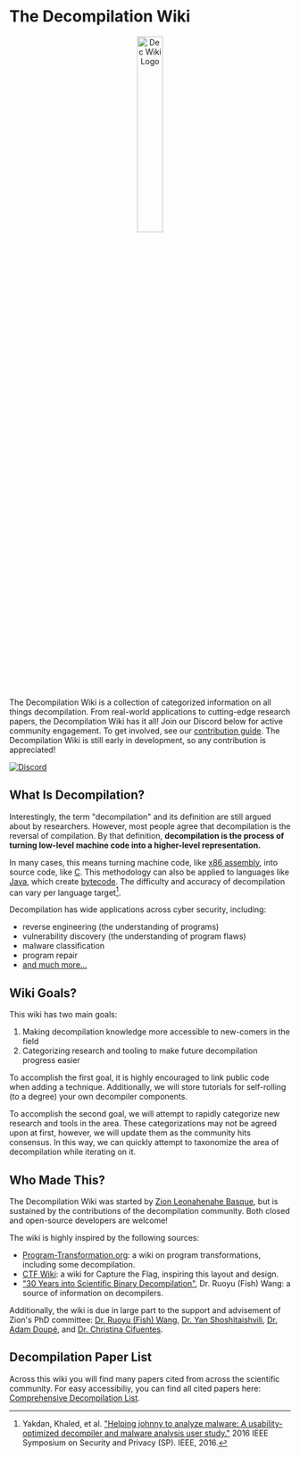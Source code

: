 # The Decompilation Wiki

<p align="center">
   <img src="/static/img/logo.png" style="width: 30%;" alt="Dec Wiki Logo"/>
</p>

The Decompilation Wiki is a collection of categorized information on all things decompilation.
From real-world applications to cutting-edge research papers, the Decompilation Wiki has it all! Join our Discord below for active community engagement. To get involved, see our [contribution guide](/contributing).
The Decompilation Wiki is still early in development, so any contribution is appreciated! 

[![Discord](https://dcbadge.vercel.app/api/server/eVySXH7ZQ8)](https://discord.gg/eVySXH7ZQ8)

## What Is Decompilation?
Interestingly, the term "decompilation" and its definition are still argued about by researchers.
However, most people agree that decompilation is the reversal of compilation. 
By that definition, **decompilation is the process of turning low-level machine code into a higher-level representation.**

In many cases, this means turning machine code, like [x86 assembly](https://en.wikipedia.org/wiki/X86_assembly_language), into source code, like [C](https://en.wikipedia.org/wiki/C_(programming_language)).
This methodology can also be applied to languages like [Java](https://en.wikipedia.org/wiki/Java_(programming_language)), which create [bytecode](https://en.wikipedia.org/wiki/Java_bytecode).
The difficulty and accuracy of decompilation can vary per language target[^1].

Decompilation has wide applications across cyber security, including:

- reverse engineering (the understanding of programs)
- vulnerability discovery (the understanding of program flaws)
- malware classification
- program repair
- [and much more...](/applications/overview/)

## Wiki Goals?
This wiki has two main goals:

1. Making decompilation knowledge more accessible to new-comers in the field
2. Categorizing research and tooling to make future decompilation progress easier

To accomplish the first goal, it is highly encouraged to link public code when adding a technique. 
Additionally, we will store tutorials for self-rolling (to a degree) your own decompiler components.

To accomplish the second goal, we will attempt to rapidly categorize new research and tools in the area.
These categorizations may not be agreed upon at first, however, we will update them as the community hits consensus. 
In this way, we can quickly attempt to taxonomize the area of decompilation while iterating on it.

## Who Made This?
The Decompilation Wiki was started by [Zion Leonahenahe Basque](https://zionbasque.com), but is sustained by the contributions of the decompilation community. Both closed and open-source developers are welcome! 

The wiki is highly inspired by the following sources:

- [Program-Transformation.org](https://www.program-transformation.org/): a wiki on program transformations, including some decompilation.
- [CTF Wiki](https://ctf-wiki.org/): a wiki for Capture the Flag, inspiring this layout and design.
- ["30 Years into Scientific Binary Decompilation"](https://www.youtube.com/watch?v=XasallkPQIA), Dr. Ruoyu (Fish) Wang: a source of information on decompilers.

Additionally, the wiki is due in large part to the support and advisement of Zion's PhD committee: [Dr. Ruoyu (Fish) Wang](https://ruoyuwang.me/), [Dr. Yan Shoshitaishvili](http://yancomm.net/), [Dr. Adam Doupé](https://adamdoupe.com/), and [Dr. Christina Cifuentes](https://labs.oracle.com/pls/apex/f?p=labs:bio:0:21). 

## Decompilation Paper List
Across this wiki you will find many papers cited from across the scientific community. 
For easy accessibiliy, you can find all cited papers here: [Comprehensive Decompilation List](https://docs.google.com/spreadsheets/d/13QUqON6cwNADk-2E1hwiKxXeCd0ESXUmkA9_dweCESM/edit?usp=sharing).

[^1]: Yakdan, Khaled, et al. ["Helping johnny to analyze malware: A usability-optimized decompiler and malware analysis user study."](https://ieeexplore.ieee.org/stamp/stamp.jsp?arnumber=7546501&casa_token=Pl69lA763yoAAAAA:0rH6AIEbiBhbUGGaSvJvhaYeFEaWPnIifVHceQTGkd_k4NQK6EDH_zcytY-I-W6OE5oHbdU) 2016 IEEE Symposium on Security and Privacy (SP). IEEE, 2016.
